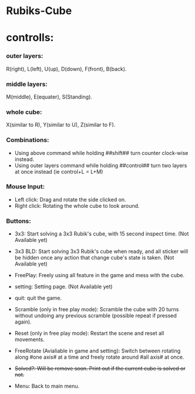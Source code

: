 # Rubiks-Cube

# controlls:
  ### outer layers: 
  R(right), L(left), U(up), D(down), F(front), B(back).
  
  ### middle layers:
  M(middle), E(equater), S(Standing).

  ### whole cube:
  X(similar to R), Y(similar to U), Z(similar to F).
  
  ### Combinations:
  - Using above command while holding ##shift## turn counter clock-wise instead.
  - Using outer layers command while holding ##control## turn two layers at once instead (ie control+L = L+M)
  
  ### Mouse Input:
  - Left click: Drag and rotate the side clicked on.
  - Right click: Rotating the whole cube to look around.
  
  ### Buttons:
  - 3x3: Start solving a 3x3 Rubik's cube, with 15 second inspect time. (Not Available yet)
  - 3x3 BLD: Start solving 3x3 Rubik's cube when ready, and all sticker will be hidden once any action that change cube's state is taken. (Not Available yet)
  - FreePlay: Freely using all feature in the game and mess with the cube.
  - setting: Setting page. (Not Available yet)
  - quit: quit the game.
  
  - Scramble (only in free play mode): Scramble the cube with 20 turns without undoing any previous scramble (possible repeat if pressed again).
  - Reset (only in free play mode): Restart the scene and reset all movements.
  - FreeRotate (Avialiable in game and setting): Switch between rotating along #one axis# at a time and freely rotate around #all axis# at once.
  - ~~Solved?: Will be remove soon. Print out if the current cube is solved or not.~~
  - Menu: Back to main menu.
  
